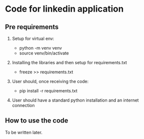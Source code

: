 # Code for linkedin application

## Pre requirements

1. Setup for virtual env:

   - python -m venv venv
   - source venv/bin/activate

2. Installing the libraries and then setup for requirements.txt

   - freeze >> requirements.txt

3. User should, once receiving the code:

   - pip install -r requirements.txt

4. User should have a standard python installation and an internet connection

## How to use the code

To be written later.
